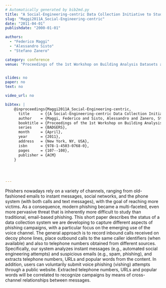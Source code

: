 ```yaml
---
# Automatically generated by bib2md.py
title: "A Social-Engineering-centric Data Collection Initiative to Study Phishing"
slug: "Maggi2011A_Social-Engineering-centric"
date: "2011-04-01"
publishdate: "2000-01-01"

authors:
  - "Federico Maggi"
  - "Alessandro Sisto"
  - "Stefano Zanero"

category: conference
venue: "Proceedings of the 1st Workshop on Building Analysis Datasets and Gathering Experience Returns for Security (BADGERS)"


slides: no
paper: no
text: no

video_url: no

bibtex: |
    @inproceedings{Maggi2011A_Social-Engineering-centric,
      title     = {{A Social-Engineering-centric Data Collection Initiative to Study Phishing}},
      author    = {Maggi, Federico and Sisto, Alessandro and Zanero, Stefano},
      booktitle = {Proceedings of the 1st Workshop on Building Analysis Datasets and Gathering Experience Returns for Security},
      series    = {BADGERS},
      month     = {April},
      year      = {2011},
      address   = {New York, NY, USA},
      isbn      = {978-1-4503-0768-0},
      pages     = {107--108},
      publisher = {ACM}
    }




---
```


Phishers nowadays rely on a variety of channels, ranging from old-fashioned emails to instant messages, social networks, and the phone system (with both calls and text messages), with the goal of reaching more victims. As a consequence, modern phishing became a multi-faceted, even more pervasive threat that is inherently more difficult to study than traditional, email-based phishing. This short paper describes the status of a data collection system we are developing to capture different aspects of phishing campaigns, with a particular focus on the emerging use of the voice channel. The general approach is to record inbound calls received on decoy phone lines, place outbound calls to the same caller identifiers (when available) and also to telephone numbers obtained from different sources. Specifically, our system analyzes instant messages (e.g., automated social engineering attempts) and suspicious emails (e.g., spam, phishing), and extracts telephone numbers, URLs and popular words from the content. In addition, users can voluntarily submit voice phishing (vishing) attempts through a public website. Extracted telephone numbers, URLs and popular words will be correlated to recognize campaigns by means of cross-channel relationships between messages.